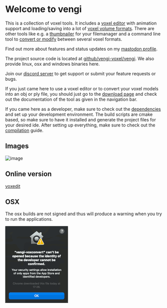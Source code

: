 # Welcome to vengi

This is a collection of voxel tools. It includes a [voxel editor](voxedit/Index.md) with animation support
and loading/saving into a lot of [voxel volume formats](Formats.md). There are other tools like e.g. a [thumbnailer](thumbnailer/Index.md) for
your filemanager and a command line tool to [convert or modify](voxconvert/Index.md) between several voxel formats.

Find out more about features and status updates on my [mastodon profile](https://mastodon.social/@mgerhardy).

The project source code is located at [github/vengi-voxel/vengi](https://github.com/vengi-voxel/vengi). We also
provide linux, osx and windows binaries here.

Join our [discord server](https://vengi-voxel.de/discord) to get support or submit your feature requests or bugs.

If you just came here to use a voxel editor or to convert your voxel models into an obj or ply file,
you should just go to the [download page](https://github.com/vengi-voxel/vengi/releases) and check out
the documentation of the tool as given in the navigation bar.

If you came here as a developer, make sure to check out the [dependencies](Dependencies.md) and set up
your development environment. The build scripts are cmake based, so make sure to have it installed and
generate the project files for your desired ide. After setting up everything, make sure to check out
the [compilation](Compilation.md) guide.

## Images

![image](https://raw.githubusercontent.com/wiki/vengi-voxel/vengi/images/voxedit-02_2023.png)

## Online version

[voxedit](https://vengi-voxel.github.io/vengi-voxedit-html5/)

## OSX

The osx builds are not signed and thus will produce a warning when you try to run the applications.

![osx-warning](img/osx_popup.png)
